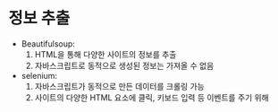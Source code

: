 # 정보 추출

- Beautifulsoup:
  1. HTML을 통해 다양한 사이트의 정보를 추출
  2. 자바스크립트로 동적으로 생성된 정보는 가져올 수 없음
- selenium:
  1. 자바스크립트가 동적으로 만든 데이터를 크롤링 가능
  2. 사이트의 다양한 HTML 요소에 클릭, 키보드 입력 등 이벤트를 주기 위해
